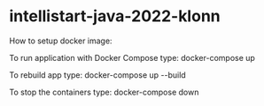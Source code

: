 # intellistart-java-2022-klonn

How to setup docker image:

To run application with Docker Compose type: docker-compose up

To rebuild app type: docker-compose up --build

To stop the containers type: docker-compose down